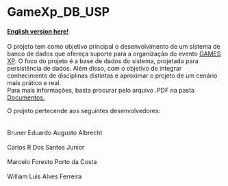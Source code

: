 # GameXp_DB_USP
#### [English version here!](www.google.com)

<p> O projeto tem como objetivo principal o desenvolvimento de um sistema de banco de dados que ofereça
  suporte para a organização do evento <a href="https://www.gamexp.com.br/">GAMES XP</a>. O foco do projeto é a
base de dados do sistema, projetada para persistência de dados. Além disso, com o objetivo de integrar
conhecimento de disciplinas distintas e aproximar o projeto de um cenário mais prático e real.<br>Para mais informações, basta procurar pelo arquivo .PDF na pasta <a href="https://github.com/brunereduardo/GameXp_DB_USP/tree/master/Documentos">Documentos.</a></br></p>
<p>O projeto pertecende aos seguintes desenvolvedores:<br></br> <br>Bruner Eduardo Augusto Albrecht</br><br>Carlos R Dos Santos Junior</br><br>Marcelo Foresto Porto da Costa</br>
<br>William Luis Alves Ferreira</br></p>
